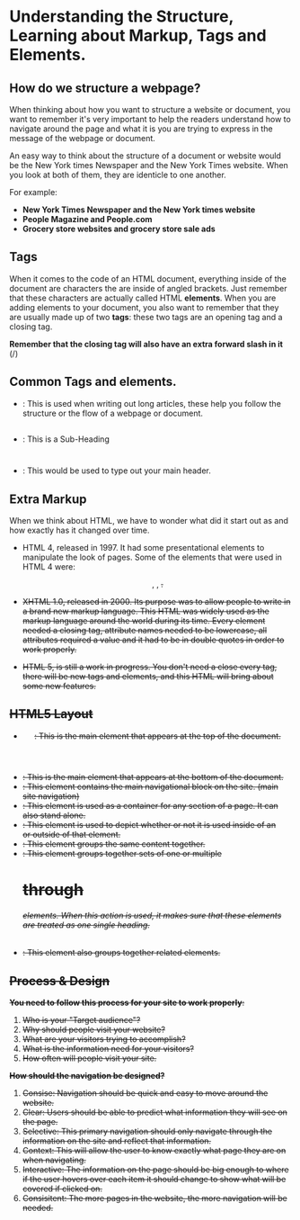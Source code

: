 # Understanding the Structure, Learning about Markup, Tags and Elements.

## How do we structure a webpage?

When thinking about how you want to structure a website or document, you want to remember it's very important to help the readers understand how to navigate around the page and what it is you are trying to express in the message of the webpage or document. 

An easy way to think about the structure of a document or website would be the New York times Newspaper and the New York Times website. When you look at both of them, they are identicle to one another. 

For example:
- **New York Times Newspaper and the New York times website**
- **People Magazine and People.com**
- **Grocery store websites and grocery store sale ads**

## Tags

When it comes to the code of an HTML document, everything inside of the document are characters the are inside of angled brackets. Just remember that these characters are actually called HTML **elements**. When you are adding elements to your document, you also want to remember that they are usually made up of two **tags**: these two tags are an opening tag and a closing tag. 

**Remember that the closing tag will also have an extra forward slash in it** (/)

## Common Tags and elements.
* <p></p>: This is used when writing out long articles, these help you follow the structure or the flow of a webpage or document. 
*  <h2></h2>: This is a Sub-Heading
* <h1></h1>: This would be used to type out your main header.

## Extra Markup

When we think about HTML, we have to wonder what did it start out as and how exactly has it changed over time.

* HTML 4, released in 1997. It had some presentational elements to manipulate the look of pages. Some of the elements that were used in HTML 4 were: <center>, <font>, <strike>.

* XHTML 1.0, released in 2000. Its purpose was to allow people to write in a brand new markup language. This HTML was widely used as the markup language around the world during its time. Every element needed a closing tag, attribute names needed to be lowercase, all attributes required a value and it had to be in double quotes in order to work properly. 

* HTML 5, is still a work in progress. You don't need a close every tag, there will be new tags and elements, and this HTML will bring about some new features. 

## HTML5 Layout

- <header>: This is the main element that appears at the top of the document. 
- <footer>: This is the main element that appears at the bottom of the document.
- <nav>: This element contains the main navigational block on the site. (main site navigation)
- <article>: This element is used as a container for any section of a page. It can also stand alone.
- <aside>: This element is used to depict whether or not it is used inside of an <article> or outside of that element. 
- <section>: This element groups the same content together.
- <hgroup>: This element groups together sets of one or multiple <h1> through <h6> elements. When this action is used, it makes sure that these elements are treated as one single heading.
- <div>: This element also groups together related elements. 

## Process & Design

**You need to follow this process for your site to work properly**:

1. Who is your "Target audience"?
2. Why should people visit your website? 
3. What are your visitors trying to accomplish?
4. What is the information need for your visitors?
5. How often will people visit your site. 

**How should the navigation be designed?**

1. Consise: Navigation should be quick and easy to move around the website.
2. Clear: Users should be able to predict what information they will see on the page. 
3. Selective: This primary navigation should only navigate through the information on the site and reflect that information.
4. Context: This will allow the user to know exactly what page they are on when navigating. 
5. Interactive: The information on the page should be big enough to where if the user hovers over each item it should change to show what will be covered if clicked on. 
6. Consisitent: The more pages in the website, the more navigation will be needed. 